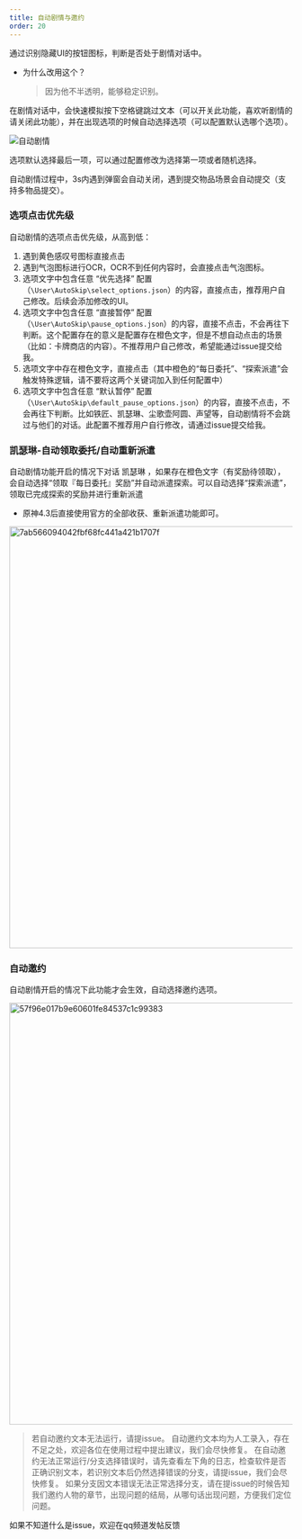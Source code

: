 ```yaml
---
title: 自动剧情与邀约
order: 20
---
```


通过识别隐藏UI的按钮图标，判断是否处于剧情对话中。
* 为什么改用这个？
  > 因为他不半透明，能够稳定识别。

在剧情对话中，会快速模拟按下空格键跳过文本（可以开关此功能，喜欢听剧情的请关闭此功能），并在出现选项的时候自动选择选项（可以配置默认选哪个选项）。

![自动剧情](https://github.com/user-attachments/assets/02c9464e-3e4e-4080-b82f-d46dd963f90a)

选项默认选择最后一项，可以通过配置修改为选择第一项或者随机选择。

自动剧情过程中，3s内遇到弹窗会自动关闭，遇到提交物品场景会自动提交（支持多物品提交）。

### 选项点击优先级

自动剧情的选项点击优先级，从高到低：

1. 遇到黄色感叹号图标直接点击
2. 遇到气泡图标进行OCR，OCR不到任何内容时，会直接点击气泡图标。
3. 选项文字中包含任意 “优先选择” 配置（`\User\AutoSkip\select_options.json`）的内容，直接点击，推荐用户自己修改。后续会添加修改的UI。
4. 选项文字中包含任意 “直接暂停” 配置（`\User\AutoSkip\pause_options.json`）的内容，直接不点击，不会再往下判断。这个配置存在的意义是配置存在橙色文字，但是不想自动点击的场景（比如：卡牌商店的内容）。不推荐用户自己修改，希望能通过issue提交给我。
5. 选项文字中存在橙色文字，直接点击（其中橙色的“每日委托”、“探索派遣”会触发特殊逻辑，请不要将这两个关键词加入到任何配置中）
6. 选项文字中包含任意 “默认暂停” 配置（`\User\AutoSkip\default_pause_options.json`）的内容，直接不点击，不会再往下判断。比如铁匠、凯瑟琳、尘歌壶阿圆、声望等，自动剧情将不会跳过与他们的对话。此配置不推荐用户自行修改，请通过issue提交给我。

### 凯瑟琳-自动领取委托/自动重新派遣

自动剧情功能开启的情况下对话 凯瑟琳 ，如果存在橙色文字（有奖励待领取），会自动选择“领取『每日委托』奖励”并自动派遣探索。可以自动选择“探索派遣”，领取已完成探索的奖励并进行重新派遣
* 原神4.3后直接使用官方的全部收获、重新派遣功能即可。

<img width="1125" height="750" alt="7ab566094042fbf68fc441a421b1707f" src="https://github.com/user-attachments/assets/dfda11e7-94b0-4d8d-8826-648569bbe7f6" />

### 自动邀约

自动剧情开启的情况下此功能才会生效，自动选择邀约选项。

<img width="1125" height="750" alt="57f96e017b9e60601fe84537c1c99383" src="https://github.com/user-attachments/assets/ac0e18d7-d997-4574-b4b3-2bb476f9828c" />

> 若自动邀约文本无法运行，请提issue。
> 自动邀约文本均为人工录入，存在不足之处，欢迎各位在使用过程中提出建议，我们会尽快修复。
> 在自动邀约无法正常运行/分支选择错误时，请先查看左下角的日志，检查软件是否正确识别文本，若识别文本后仍然选择错误的分支，请提issue，我们会尽快修复。
> 如果分支因文本错误无法正常选择分支，请在提issue的时候告知我们邀约人物的章节，出现问题的结局，从哪句话出现问题，方便我们定位问题。

如果不知道什么是issue，欢迎在qq频道发帖反馈
